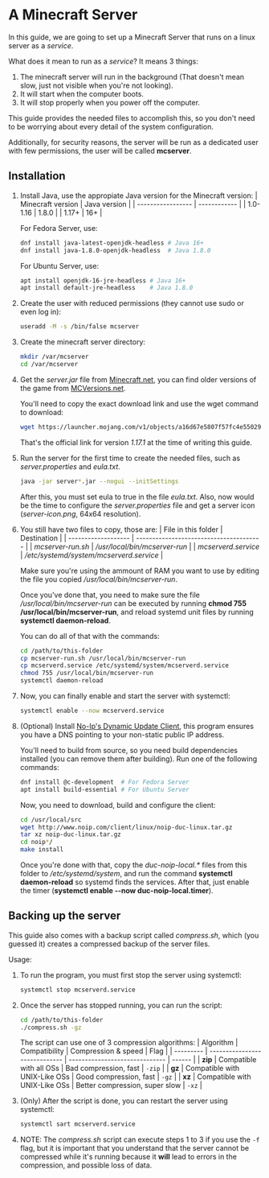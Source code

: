 # A Minecraft Server
In this guide, we are going to set up a Minecraft Server that runs on a linux server as a *service*.

<!-- Author: Nicolás Castellán (cnicolas.developer@gmail.com) -->
<!-- Creative Commons Attribution 4.0 International License   -->
<!-- SPDX License Identifier: CC-BY-4.0                       -->

What does it mean to run as a *service*? It means 3 things:
1. The minecraft server will run in the background (That doesn't mean slow, just not visible when
	you're not looking).
2. It will start when the computer boots.
3. It will stop properly when you power off the computer.

This guide provides the needed files to accomplish this, so you don't need to be worrying about
every detail of the system configuration.

Additionally, for security reasons, the server will be run as a dedicated user with few permissions,
the user will be called **mcserver**.

## Installation
1. Install Java, use the appropiate Java version for the Minecraft version:
	| Minecraft version | Java version |
	| ----------------- | ------------ |
	| 1.0-1.16          | 1.8.0        |
	| 1.17+             | 16+          |

	For Fedora Server, use:
	```bash
	dnf install java-latest-openjdk-headless # Java 16+
	dnf install java-1.8.0-openjdk-headless  # Java 1.8.0
	```
	
	For Ubuntu Server, use:
	```bash
	apt install openjdk-16-jre-headless # Java 16+
	apt install default-jre-headless    # Java 1.8.0
	```

2. Create the user with reduced permissions (they cannot use sudo or even log in):
	```bash
	useradd -M -s /bin/false mcserver
	```

3. Create the minecraft server directory:
	```bash
	mkdir /var/mcserver
	cd /var/mcserver
	```
	
4. Get the *server.jar* file from [Minecraft.net](https://www.minecraft.net/en-us/download/server),
	you can find older versions of the game from [MCVersions.net](https://mcversions.net/).

	You'll need to copy the exact download link and use the wget command to download:
	```bash
	wget https://launcher.mojang.com/v1/objects/a16d67e5807f57fc4e550299cf20226194497dc2/server.jar
	```
	That's the official link for version *1.17.1* at the time of writing this guide.

5. Run the server for the first time to create the needed files, such as *server.properties* and
	*eula.txt*.
	```bash
	java -jar server*.jar --nogui --initSettings
	```

	After this, you must set eula to true in the file *eula.txt*. Also, now would be the time to
	configure the *server.properties* file and get a server icon (*server-icon.png*, 64x64
	resolution).

6. You still have two files to copy, those are:
	| File in this folder | Destination                             |
	| ------------------- | --------------------------------------- |
	| *mcserver-run.sh*   | */usr/local/bin/mcserver-run*           |
	| *mcserverd.service* | */etc/systemd/system/mcserverd.service* |

	Make sure you're using the ammount of RAM you want to use by editing the file you copied
	*/usr/local/bin/mcserver-run*.

	Once you've done that, you need to make sure the file */usr/local/bin/mcserver-run* can be
	executed by running **chmod 755 /usr/local/bin/mcserver-run**, and reload systemd unit files by
	running **systemctl daemon-reload**.

	You can do all of that with the commands:
	```bash
	cd /path/to/this-folder
	cp mcserver-run.sh /usr/local/bin/mcserver-run
	cp mcserverd.service /etc/systemd/system/mcserverd.service
	chmod 755 /usr/local/bin/mcserver-run
	systemctl daemon-reload
	```

7. Now, you can finally enable and start the server with systemctl:
	```bash
	systemctl enable --now mcserverd.service
	```

8. (Optional) Install [No-Ip's Dynamic Update Client](https://www.noip.com/), this program ensures
	you have a DNS pointing to your non-static public IP address.

	You'll need to build from source, so you need build dependencies installed (you can remove them
	after building). Run one of the following commands:
	```bash
	dnf install @c-development  # For Fedora Server
	apt install build-essential # For Ubuntu Server
	```

	Now, you need to download, build and configure the client:
	```bash
	cd /usr/local/src
	wget http://www.noip.com/client/linux/noip-duc-linux.tar.gz
	tar xz noip-duc-linux.tar.gz
	cd noip*/
	make install
	```

	Once you're done with that, copy the *duc-noip-local.\** files from this folder to
	*/etc/systemd/system*, and run the command **systemctl daemon-reload** so systemd finds the
	services. After that, just enable the timer (**systemctl enable --now duc-noip-local.timer**).

## Backing up the server
This guide also comes with a backup script called *compress.sh*, which (you guessed it) creates a
compressed backup of the server files.

Usage:
1. To run the program, you must first stop the server using systemctl:
	```bash
	systemctl stop mcserverd.service
	```

2. Once the server has stopped running, you can run the script:
	```bash
	cd /path/to/this-folder
	./compress.sh -gz
	```

	The script can use one of 3 compression algorithms:
	| Algorithm | Compatibility                 | Compression & speed            | Flag   |
	| --------- | ----------------------------- | ------------------------------ | ------ |
	| **zip**   | Compatible with all OSs       | Bad compression, fast          | `-zip` |
	| **gz**    | Compatible with UNIX-Like OSs | Good compression, fast         | `-gz`  |
	| **xz**    | Compatible with UNIX-Like OSs | Better compression, super slow | `-xz`  |

3. (Only) After the script is done, you can restart the server using systemctl:
	```bash
	systemctl sart mcserverd.service
	```

4. NOTE: The *compress.sh* script can execute steps 1 to 3 if you use the `-f` flag, but it is
	important that you understand that the server cannot be compressed while it's running because it
	**will** lead to errors in the compression, and possible loss of data.
